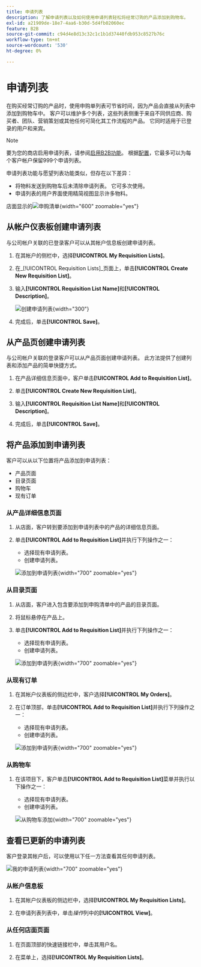 ```yaml
---
title: 申请列表
description: 了解申请列表以及如何使用申请列表轻松将经常订购的产品添加到购物车。
exl-id: a21909de-18e7-4aa6-b30d-5d4fb02060ec
feature: B2B
source-git-commit: c94d4e8d13c32c1c1b1d37440fdb953c8527b76c
workflow-type: tm+mt
source-wordcount: '530'
ht-degree: 0%

---
```


# 申请列表

在购买经常订购的产品时，使用申购单列表可节省时间，因为产品会直接从列表中添加到购物车中。 客户可以维护多个列表，这些列表侧重于来自不同供应商、购买者、团队、营销策划或其他任何可简化其工作流程的产品。 它同时适用于已登录的用户和来宾。

>[!NOTE]
>
>要为您的商店启用申请列表，请参阅[启用B2B功能](enable-basic-features.md)。 根据[配置](configure-requisition-lists.md)，它最多可以为每个客户帐户保留999个申请列表。

申请列表功能与愿望列表功能类似，但存在以下差异：

- 将物料发送到购物车后未清除申请列表。 它可多次使用。
- 申请列表的用户界面使用精简视图显示许多物料。

店面显示的![申购清单](./assets/account-dashboard-my-requisition-lists.png){width="600" zoomable="yes"}

## 从帐户仪表板创建申请列表

与公司帐户关联的已登录客户可以从其帐户信息板创建申请列表。

1. 在其帐户的侧栏中，选择&#x200B;**[!UICONTROL My Requisition Lists]**。

1. 在&#x200B;_[!UICONTROL Requisition Lists]_页面上，单击&#x200B;**[!UICONTROL Create New Requisition List]**。

1. 输入&#x200B;**[!UICONTROL Requisition List Name]**&#x200B;和&#x200B;**[!UICONTROL Description]**。

   ![创建申请列表](./assets/requisition-list-create.png){width="300"}

1. 完成后，单击&#x200B;**[!UICONTROL Save]**。

## 从产品页创建申请列表

与公司帐户关联的登录客户可以从产品页面创建申请列表。 此方法提供了创建列表和添加产品的简单快捷方式。

1. 在产品详细信息页面中，客户单击&#x200B;**[!UICONTROL Add to Requisition List]**。

1. 单击&#x200B;**[!UICONTROL Create New Requisition List]**。

1. 输入&#x200B;**[!UICONTROL Requisition List Name]**&#x200B;和&#x200B;**[!UICONTROL Description]**。

1. 完成后，单击&#x200B;**[!UICONTROL Save]**。

## 将产品添加到申请列表

客户可以从以下位置将产品添加到申请列表：

- 产品页面
- 目录页面
- 购物车
- 现有订单

### 从产品详细信息页面

1. 从店面，客户转到要添加到申请列表中的产品的详细信息页面。

1. 单击&#x200B;**[!UICONTROL Add to Requisition List]**&#x200B;并执行下列操作之一：

   - 选择现有申请列表。
   - 创建申请列表。

   ![添加到申请列表](./assets/requisition-list-product-detail.png){width="700" zoomable="yes"}

### 从目录页面

1. 从店面，客户进入包含要添加到申购清单中的产品的目录页面。

1. 将鼠标悬停在产品上。

1. 单击&#x200B;**[!UICONTROL Add to Requisition List]**&#x200B;并执行下列操作之一：

   - 选择现有申请列表。
   - 创建申请列表。

   ![添加到申请列表](./assets/requisition-list-add-product.png){width="700" zoomable="yes"}

### 从现有订单

1. 在其帐户仪表板的侧边栏中，客户选择&#x200B;**[!UICONTROL My Orders]**。

1. 在订单顶部，单击&#x200B;**[!UICONTROL Add to Requisition List]**&#x200B;并执行下列操作之一：

   - 选择现有申请列表。
   - 创建申请列表。

   ![添加到申请列表](./assets/requisition-list-add-from-order.png){width="700" zoomable="yes"}

### 从购物车

1. 在该项目下，客户单击&#x200B;**[!UICONTROL Add to Requisition List]**&#x200B;菜单并执行以下操作之一：

   - 选择现有申请列表。
   - 创建申请列表。

   ![从购物车添加](./assets/requisition-list-add-from-cart.png){width="700" zoomable="yes"}

## 查看已更新的申请列表

客户登录其帐户后，可以使用以下任一方法查看其任何申请列表。

![我的申请列表](./assets/requisition-lists-menu-select-storefront.png){width="700" zoomable="yes"}

### 从帐户信息板

1. 在其帐户仪表板的侧边栏中，选择&#x200B;**[!UICONTROL My Requisition Lists]**。

1. 在申请列表列表中，单击&#x200B;_操作_&#x200B;列中的&#x200B;**[!UICONTROL View]**。

### 从任何店面页面

1. 在页面顶部的快速链接栏中，单击其用户名。

1. 在菜单上，选择&#x200B;**[!UICONTROL My Requisition Lists]**。

